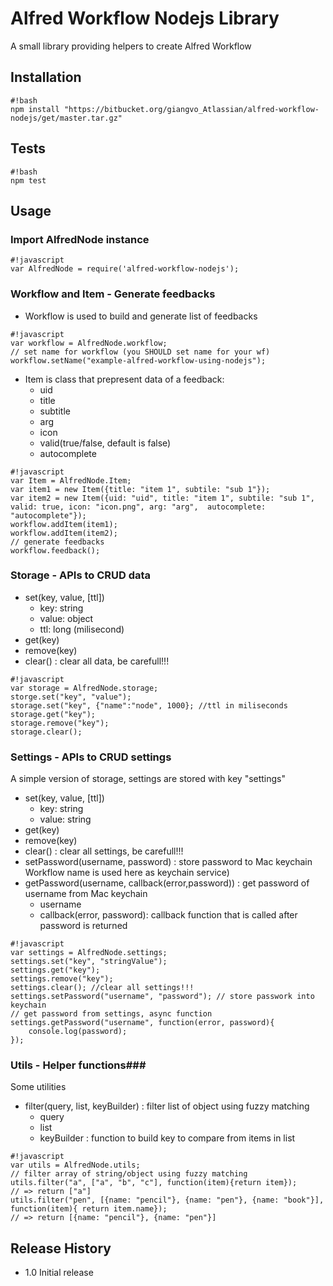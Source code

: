 Alfred Workflow Nodejs Library
=========

A small library providing helpers to create Alfred Workflow
## Installation ##

```
#!bash
npm install "https://bitbucket.org/giangvo_Atlassian/alfred-workflow-nodejs/get/master.tar.gz"
```
## Tests ##

```
#!bash
npm test
```
## Usage ##
### Import AlfredNode instance ###
```
#!javascript
var AlfredNode = require('alfred-workflow-nodejs');
```

### Workflow and Item - Generate feedbacks ###
* Workflow is used to build and generate list of feedbacks

```
#!javascript
var workflow = AlfredNode.workflow;
// set name for workflow (you SHOULD set name for your wf)
workflow.setName("example-alfred-workflow-using-nodejs");
```

* Item is class that prepresent data of a feedback:
    * uid
    * title
    * subtitle
    * arg
    * icon
    * valid(true/false, default is false)
    * autocomplete

```
#!javascript
var Item = AlfredNode.Item;
var item1 = new Item({title: "item 1", subtile: "sub 1"});
var item2 = new Item({uid: "uid", title: "item 1", subtile: "sub 1", valid: true, icon: "icon.png", arg: "arg",  autocomplete: "autocomplete"});
workflow.addItem(item1);
workflow.addItem(item2);
// generate feedbacks
workflow.feedback();

```

### Storage - APIs to CRUD data ###
* set(key, value, [ttl])
    * key: string
    * value: object
    * ttl: long (milisecond)
* get(key)
* remove(key)
* clear() : clear all data, be carefull!!!

```
#!javascript
var storage = AlfredNode.storage;
storge.set("key", "value");
storage.set("key", {"name":"node", 1000}; //ttl in miliseconds
storage.get("key");
storage.remove("key");
storage.clear();
```
    
### Settings - APIs to CRUD settings ###
A simple version of storage, settings are stored with key "settings"

* set(key, value, [ttl])
    * key: string
    * value: string
* get(key)
* remove(key)
* clear() : clear all settings, be carefull!!!
* setPassword(username, password) : store password to Mac keychain Workflow name is used here as keychain service)
* getPassword(username, callback(error,password)) : get password of username from Mac keychain
    * username
    * callback(error, password): callback function that is called after password is returned

```
#!javascript
var settings = AlfredNode.settings;
settings.set("key", "stringValue");
settings.get("key");
settings.remove("key");
settings.clear(); //clear all settings!!!
settings.setPassword("username", "password"); // store passwork into keychain
// get password from settings, async function
settings.getPassword("username", function(error, password){
    console.log(password);
});
```
  
### Utils - Helper functions###
Some utilities

* filter(query, list, keyBuilder) : filter list of object using fuzzy matching
    * query
    * list
    * keyBuilder : function to build key to compare from items in list
    
```
#!javascript
var utils = AlfredNode.utils;
// filter array of string/object using fuzzy matching
utils.filter("a", ["a", "b", "c"], function(item){return item});
// => return ["a"]
utils.filter("pen", [{name: "pencil"}, {name: "pen"}, {name: "book"}], function(item){ return item.name});
// => return [{name: "pencil"}, {name: "pen"}]
```

## Release History ##
* 1.0 Initial release